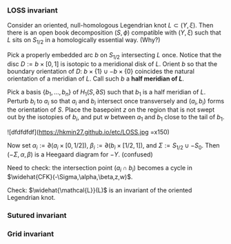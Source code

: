 ### LOSS invariant
Consider an oriented, null-homologous Legendrian knot $L \subset (Y,\xi)$. Then there is an open book decomposition  $(S,\phi)$ compatible with $(Y,\xi)$ such that $L$ sits on $S_{1/2}$ in a homologically essential way. (Why?)

Pick a properly embedded arc $b$ on $S_{1/2}$ intersecting $L$ once. Notice that the disc $D := b \times [0,1]$ is isotopic to a meridional disk of $L$. Orient $b$ so that the boundary orientation of $D$: $b \times \{1\} \cup -b \times \{0\}$ coincides the natural orientation of a meridian of $L$.  Call such $b$ a **half meridian of $L$**.

Pick a basis $\{b_1,...,b_n\}$ of $H_1(S, \partial S)$ such that $b_1$ is a half meridian of $L$. Perturb $b_i$ to $a_i$ so that $a_i$ and $b_i$ intersect once transversely and $(a_i,b_i)$ forms the orientation of $S$. Place the basepoint $z$ on the region that is not swept out by the isotopies of $b_i$, and put $w$ between $a_1$ and $b_1$ close to the tail of $b_1$.

![dfdfdfdf](https://hkmin27.github.io/etc/LOSS.jpg =x150)

Now set $\alpha_i := \partial (a_i \times [0,1/2])$, $\beta_i := \partial (b_i \times [1/2, 1])$, and $\Sigma := S_{1/2} \cup -S_0$. Then $(-\Sigma, \alpha, \beta)$ is a Heegaard diagram for $-Y$. (confused)

Need to check: the intersection point $(a_i \cap b_i)$ becomes a cycle in $\widehat{CFK}(-\Sigma,\alpha,\beta,z,w)$.

Check: $\widehat{\mathcal{L}}(L)$ is an invariant of the oriented Legendrian knot.

### Sutured invariant

### Grid invariant

<!--stackedit_data:
eyJoaXN0b3J5IjpbMjEwMjQxNzUxNCwtMjE0MDY3OTU1OSwxND
Q5NDQ1NzE1LC00OTI2NTExOTEsMTE5ODgzNzA1NSwyMDIzNDAw
ODY4LC0yMTI1OTA4NTEyLDc3Mjg1MzU4NCwxMzY4NDAzNDMyLC
0xODgxODM3MTI5LDE0MzY4NTg3NTQsNzM2OTkyODQ0XX0=
-->